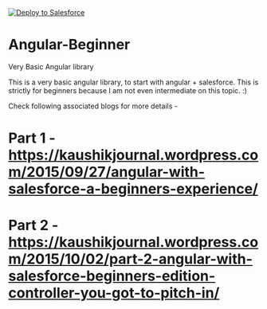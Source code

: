 <a href="https://githubsfdeploy.herokuapp.com?owner=KaushikRay&repo=Angular-Beginner&ref=master">
  <img alt="Deploy to Salesforce"
       src="https://raw.githubusercontent.com/afawcett/githubsfdeploy/master/src/main/webapp/resources/img/deploy.png">
</a>

# Angular-Beginner
Very Basic Angular library

This is a very basic angular library, to start with angular + salesforce. This is strictly for beginners because I am not even intermediate on this topic. :)

Check following associated blogs for more details - 
# Part 1 -https://kaushikjournal.wordpress.com/2015/09/27/angular-with-salesforce-a-beginners-experience/
# Part 2 - https://kaushikjournal.wordpress.com/2015/10/02/part-2-angular-with-salesforce-beginners-edition-controller-you-got-to-pitch-in/

